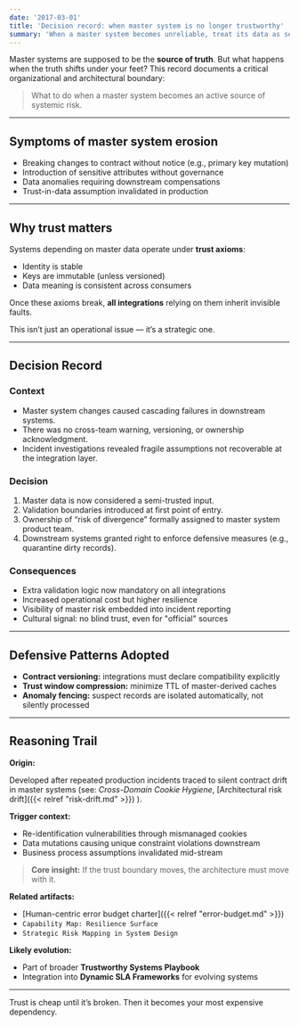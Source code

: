 ```yaml
---
date: '2017-03-01'
title: 'Decision record: when master system is no longer trustworthy'
summary: 'When a master system becomes unreliable, treat its data as semi-trusted, enforce validation, and shift to explicit contract and risk management for all integrations.'
---
```


Master systems are supposed to be the **source of truth**. But what happens when the truth shifts under your feet?
This record documents a critical organizational and architectural boundary:  

> What to do when a master system becomes an active source of systemic risk.

---

## Symptoms of master system erosion

- Breaking changes to contract without notice (e.g., primary key mutation)
- Introduction of sensitive attributes without governance
- Data anomalies requiring downstream compensations
- Trust-in-data assumption invalidated in production

---

## Why trust matters

Systems depending on master data operate under **trust axioms**:

- Identity is stable
- Keys are immutable (unless versioned)
- Data meaning is consistent across consumers

Once these axioms break, **all integrations** relying on them inherit invisible faults.

This isn’t just an operational issue — it’s a strategic one.

---

## Decision Record

### Context

- Master system changes caused cascading failures in downstream systems.
- There was no cross-team warning, versioning, or ownership acknowledgment.
- Incident investigations revealed fragile assumptions not recoverable at the integration layer.

### Decision

1. Master data is now considered a semi-trusted input.
2. Validation boundaries introduced at first point of entry.
3. Ownership of “risk of divergence” formally assigned to master system product team.
4. Downstream systems granted right to enforce defensive measures (e.g., quarantine dirty records).

### Consequences

- Extra validation logic now mandatory on all integrations
- Increased operational cost but higher resilience
- Visibility of master risk embedded into incident reporting
- Cultural signal: no blind trust, even for "official" sources

---

## Defensive Patterns Adopted

- **Contract versioning:** integrations must declare compatibility explicitly
- **Trust window compression:** minimize TTL of master-derived caches
- **Anomaly fencing:** suspect records are isolated automatically, not silently processed

---

## Reasoning Trail

**Origin:**

Developed after repeated production incidents traced to silent contract drift in master systems (see: 
*Cross-Domain Cookie Hygiene*, 
[Architectural risk drift]({{< relref "risk-drift.md" >}})
).

**Trigger context:**

- Re-identification vulnerabilities through mismanaged cookies  
- Data mutations causing unique constraint violations downstream  
- Business process assumptions invalidated mid-stream

> **Core insight:** If the trust boundary moves, the architecture must move with it.

**Related artifacts:** 

- [Human-centric error budget charter]({{< relref "error-budget.md" >}})
- `Capability Map: Resilience Surface`  
- `Strategic Risk Mapping in System Design`

**Likely evolution:**

- Part of broader **Trustworthy Systems Playbook**  
- Integration into **Dynamic SLA Frameworks** for evolving systems

---

Trust is cheap until it’s broken. Then it becomes your most expensive dependency.
